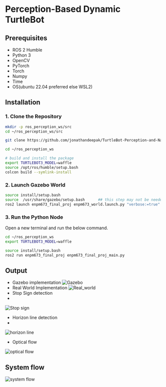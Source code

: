 # Perception-Based Dynamic TurtleBot

## Prerequisites

- ROS 2 Humble
- Python 3 
- OpenCV
- PyTorch
- Torch
- Numpy
- Time
- OS(ubuntu 22.04 preferred else WSL2)

## Installation

### 1. Clone the Repository

```bash
mkdir -p ros_perception_ws/src
cd ~/ros_perception_ws/src

git clone https://github.com/jonathandeepak/TurtleBot-Perception-and-Navigation-System.git .

cd ~/ros_perception_ws

# build and install the package
export TURTLEBOT3_MODEL=waffle
source /opt/ros/humble/setup.bash 
colcon build --symlink-install 

```

### 2. Launch Gazebo World

```bash
source install/setup.bash
source  /usr/share/gazebo/setup.bash      ## this step may not be needed
ros2 launch enpm673_final_proj enpm673_world.launch.py "verbose:=true"

```

### 3. Run the Python Node
Open a new terminal and run the below command.
```bash
cd ~/ros_perception_ws
export TURTLEBOT3_MODEL=waffle

source install/setup.bash
ros2 run enpm673_final_proj enpm673_final_proj_main.py
```
## Output
- Gazebo implementation
![Gazebo](Gazebo_implementation_gif.gif)
- Real World Implementation
![Real_world](Real_world_implementation_gif.gif)
- Stop Sign detection
- 
![Stop sign](Stop_sign_picture.jpg)
- Horizon line detection
- 
![horizon line](horizon_line_image.png)
- Optical flow

![optical flow](Optical_flow_picture.jpg)

## System flow
![system flow](System_flow_picture.png)
